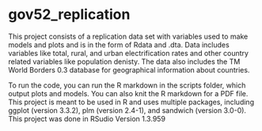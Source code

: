 # gov52_replication

This project consists of a replication data set with variables used to make models and plots and is in the form of Rdata and .dta. Data includes variables like total, rural, and urban electrification rates and other country related variables like population denisty. The data also includes the TM World Borders 0.3 database for geographical information about countries. 

To run the code, you can run the R markdown in the scripts folder, which output plots and models. You can also knit the R markdown for a PDF file. This project is meant to be used in R and uses multiple packages, including ggplot (version 3.3.2), plm (version 2.4-1), and sandwich (version 3.0-0). This project was done in RSudio Version 1.3.959